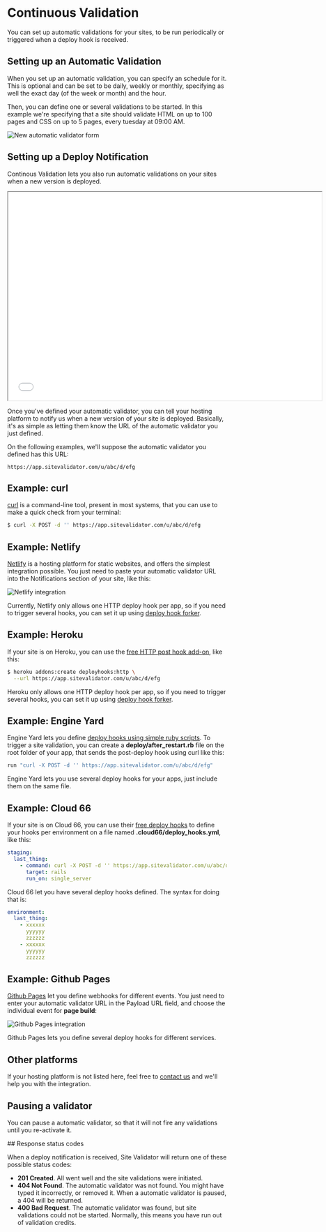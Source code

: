 # Continuous Validation

You can set up automatic validations for your sites, to be run periodically or triggered when a deploy hook is received.

## Setting up an Automatic Validation

When you set up an automatic validation, you can specify an schedule for it. This is optional and can be set to be daily, weekly or monthly, specifying as well the exact day (of the week or month) and the hour.

Then, you can define one or several validations to be started. In this example we're specifying that a site should validate HTML on up to 100 pages and CSS on up to 5 pages, every tuesday at 09:00 AM.

![New automatic validator form](img/new-deploy-validator-form.png)

## Setting up a Deploy Notification

Continous Validation lets you also run automatic validations on your sites when a new version is deployed.

<iframe src="//fast.wistia.net/embed/iframe/w2xu1aedtf?videoFoam=true" allowtransparency="true" scrolling="no" class="wistia_embed" name="wistia_embed" allowfullscreen mozallowfullscreen webkitallowfullscreen oallowfullscreen msallowfullscreen width="720" height="478"></iframe><script src="//fast.wistia.net/assets/external/E-v1.js"></script>

Once you've defined your automatic validator, you can tell your hosting platform to notify us when a new version of your site is deployed. Basically, it's as simple as letting them know the URL of the automatic validator you just defined.

On the following examples, we'll suppose the automatic validator you defined has this URL:

```
https://app.sitevalidator.com/u/abc/d/efg
```

## Example: curl

[curl](http://curl.haxx.se/) is a command-line tool, present in most systems, that you can use to make a quick check from your terminal:

```bash
$ curl -X POST -d '' https://app.sitevalidator.com/u/abc/d/efg
```

## Example: Netlify

[Netlify](https://www.netlify.com/) is a hosting platform for static websites, and offers the simplest integration possible. You just need to paste your automatic validator URL into the Notifications section of your site, like this:

![Netlify integration](img/netlify-integration.png)

Currently, Netlify only allows one HTTP deploy hook per app, so if you need to trigger several hooks, you can set it up using [deploy hook forker](https://github.com/deadlyicon/deploy-hook-forker).

## Example: Heroku

If your site is on Heroku, you can use the [free HTTP post hook add-on](https://devcenter.heroku.com/articles/deploy-hooks#http-post-hook), like this:

```bash
$ heroku addons:create deployhooks:http \
  --url https://app.sitevalidator.com/u/abc/d/efg
```

Heroku only allows one HTTP deploy hook per app, so if you need to trigger several hooks, you can set it up using [deploy hook forker](https://github.com/deadlyicon/deploy-hook-forker).

## Example: Engine Yard

Engine Yard lets you define [deploy hooks using simple ruby scripts](https://support.cloud.engineyard.com/entries/21016568-use-ruby-deploy-hooks). To trigger a site validation, you can create a **deploy/after_restart.rb** file on the root folder of your app, that sends the post-deploy hook using curl like this:

```ruby
run "curl -X POST -d '' https://app.sitevalidator.com/u/abc/d/efg"
```

Engine Yard lets you use several deploy hooks for your apps, just include them on the same file.

## Example: Cloud 66

If your site is on Cloud 66, you can use their [free deploy hooks](http://help.cloud66.com/deployment/deploy-hooks) to define your hooks per environment on a file named **.cloud66/deploy_hooks.yml**, like this:

```yml
staging:
  last_thing:
    - command: curl -X POST -d '' https://app.sitevalidator.com/u/abc/d/efg
      target: rails
      run_on: single_server
```

Cloud 66 let you have several deploy hooks defined. The syntax for doing that is:

```yml
environment:
  last_thing:
    - xxxxxx
      yyyyyy
      zzzzzz
    - xxxxxx
      yyyyyy
      zzzzzz
```

## Example: Github Pages

[Github Pages](https://pages.github.com/) let you define webhooks for different events. You just need to enter your automatic validator URL in the Payload URL field, and choose the individual event for **page build**:

![Github Pages integration](img/github-pages-integration.png)

Github Pages lets you define several deploy hooks for different services.

## Other platforms

If your hosting platform is not listed here, feel free to [contact us](mailto:support@sitevalidator.com) and we'll help you with the integration.

## Pausing a validator

You can pause a automatic validator, so that it will not fire any validations until you re-activate it.

## Response status codes

When a deploy notification is received, Site Validator will return one of these possible status codes:

* **201 Created**. All went well and the site validations were initiated.
* **404 Not Found**. The automatic validator was not found. You might have typed it incorrectly, or removed it. When a automatic validator is paused, a 404 will be returned.
* **400 Bad Request**. The automatic validator was found, but site validations could not be started. Normally, this means you have run out of validation credits.
